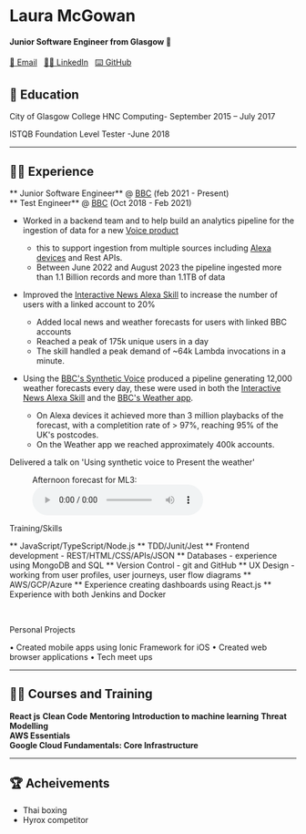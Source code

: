 # Laura McGowan 

#### Junior Software Engineer from Glasgow 🏴󠁧󠁢󠁳󠁣󠁴󠁿

[📧 Email](mailto:lozmcg@co.uk.) &nbsp; 
[👨‍💻 LinkedIn]([(https://www.linkedin.com/in/laura-mcgowan-004463138/)) &nbsp; 
[⌨️ GitHub](https://github.com/lauramcgowan/)


## 🏫 Education

City of Glasgow College
HNC Computing- September 2015 – July 2017

ISTQB Foundation Level Tester -June 2018

---

## 👨‍💻 Experience

** Junior Software Engineer** @ [BBC](https://www.bbc.co.uk/) (feb 2021 - Present)<br/>
** Test Engineer** @ [BBC](https://www.bbc.co.uk/) (Oct 2018 - Feb 2021)<br/>

- Worked in a backend team and to help build an analytics pipeline for the ingestion of data for a new [Voice product](https://voicebot.ai/2020/06/02/bbc-voice-assistant-beeb-launches-in-beta-in-the-uk/) 
    -  this to support ingestion from multiple sources including [Alexa devices](https://www.amazon.co.uk/dp/B0957KX2C4) and Rest APIs.
    - Between June 2022 and August 2023 the pipeline ingested more than 1.1 Billion records and more than 1.1TB of data

- Improved the [Interactive News Alexa Skill](https://voicebot.ai/2019/10/23/bbc-launches-interactive-news-service-for-alexa/) to increase the number of users with a linked account to 20%
    - Added local news and weather forecasts for users with linked BBC accounts
    - Reached a peak of 175k unique users in a day
    - The skill handled a peak demand of ~64k Lambda invocations in a minute.

- Using the [BBC's Synthetic Voice](https://www.bbc.co.uk/mediacentre/worldnews/2020/life-project) produced a pipeline generating 12,000 weather forecasts every day, these were used in both the [Interactive News Alexa Skill](https://voicebot.ai/2019/10/23/bbc-launches-interactive-news-service-for-alexa/) and the [BBC's Weather app](https://www.bbc.co.uk/weather/articles/c7219x55vygo).
    - On Alexa devices it achieved more than 3 million playbacks of the forecast, with a completition rate of &gt; 97%, reaching 95% of the UK's postcodes.
    - On the Weather app we reached approximately 400k accounts.

Delivered a talk on 'Using synthetic voice to Present the weather'
<figure>
  <figcaption>Afternoon forecast for ML3:</figcaption>
  <audio controls src="./assets/audio/weather-forecast-1.mp3"></audio>
</figure>

Training/Skills

** JavaScript/TypeScript/Node.js 
** TDD/Junit/Jest 
** Frontend development - REST/HTML/CSS/APIs/JSON
** Databases - experience using MongoDB and SQL
** Version Control - git and GitHub
** UX Design - working from user profiles, user journeys, user flow diagrams
** AWS/GCP/Azure
** Experience creating dashboards using React.js
** Experience with both Jenkins and Docker 

<br/>

Personal Projects
	
•	Created mobile apps using Ionic Framework for iOS
•	Created web browser applications
•	Tech meet ups

---

## 🧑‍🏫 Courses and Training
**React js**
**Clean Code**
**Mentoring**
**Introduction to machine learning**
**Threat Modelling**<br/>
**AWS Essentials**<br/>
**Google Cloud Fundamentals: Core Infrastructure**

---

## 🏆 Acheivements

- Thai boxing 
- Hyrox competitor 


